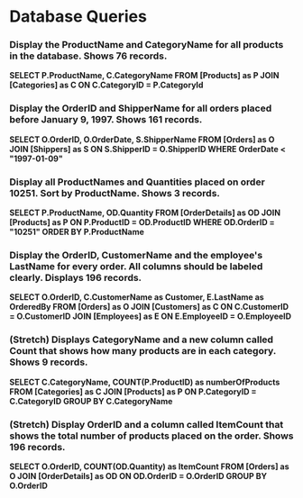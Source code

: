 # Database Queries

### Display the ProductName and CategoryName for all products in the database. Shows 76 records.

**SELECT P.ProductName, C.CategoryName FROM [Products] as P JOIN [Categories] as C ON C.CategoryID = P.CategoryId**

### Display the OrderID and ShipperName for all orders placed before January 9, 1997. Shows 161 records.

**SELECT O.OrderID, O.OrderDate, S.ShipperName FROM [Orders] as O JOIN [Shippers] as S ON S.ShipperID = O.ShipperID WHERE OrderDate < "1997-01-09"**

### Display all ProductNames and Quantities placed on order 10251. Sort by ProductName. Shows 3 records.

**SELECT P.ProductName, OD.Quantity FROM [OrderDetails] as OD JOIN [Products] as P ON P.ProductID = OD.ProductID WHERE OD.OrderID = "10251" ORDER BY P.ProductName**

### Display the OrderID, CustomerName and the employee's LastName for every order. All columns should be labeled clearly. Displays 196 records.

**SELECT O.OrderID, C.CustomerName as Customer, E.LastName as OrderedBy FROM [Orders] as O JOIN [Customers] as C ON C.CustomerID = O.CustomerID JOIN [Employees] as E ON E.EmployeeID = O.EmployeeID**

### (Stretch) Displays CategoryName and a new column called Count that shows how many products are in each category. Shows 9 records.

**SELECT C.CategoryName, COUNT(P.ProductID) as numberOfProducts FROM [Categories] as C JOIN [Products] as P ON P.CategoryID = C.CategoryID GROUP BY C.CategoryName**

### (Stretch) Display OrderID and a column called ItemCount that shows the total number of products placed on the order. Shows 196 records.

**SELECT O.OrderID, COUNT(OD.Quantity) as ItemCount FROM [Orders] as O JOIN [OrderDetails] as OD ON OD.OrderID = O.OrderID GROUP BY O.OrderID**
